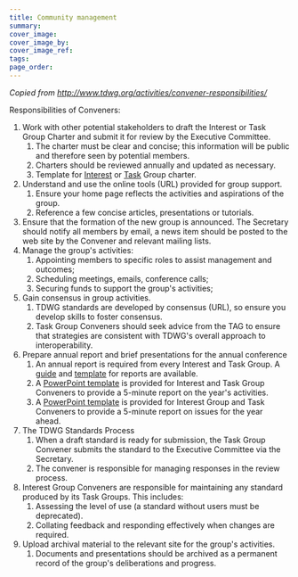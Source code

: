 ```yaml
---
title: Community management
summary: 
cover_image: 
cover_image_by: 
cover_image_ref: 
tags: 
page_order: 
---
```


_Copied from <http://www.tdwg.org/activities/convener-responsibilities/>_

Responsibilities of Conveners:

1. Work with other potential stakeholders to draft the Interest or Task Group Charter and submit it for review by the Executive Committee. 
    1. The charter must be clear and concise; this information will be public and therefore seen by potential members.
    2. Charters should be reviewed annually and updated as necessary.
    3. Template for [Interest](https://static.tdwg.org/documents/templates/TDWG_Interest_Group_Charter_Template_03.doc) or [Task](https://static.tdwg.org/documents/templates/TDWG_Task_Group_Charter_Template_03.doc) Group charter.
2. Understand and use the online tools (URL) provided for group support. 
    1. Ensure your home page reflects the activities and aspirations of the group. 
    2. Reference a few concise articles, presentations or tutorials. 
3. Ensure that the formation of the new group is announced. The Secretary should notify all members by email, a news item should be posted to the web site by the Convener and relevant mailing lists.
4. Manage the group's activities:
    1. Appointing members to specific roles to assist management and outcomes;
    2. Scheduling meetings, emails, conference calls;
    3. Securing funds to support the group's activities;
5. Gain consensus in group activities.
    1. TDWG standards are developed by consensus (URL), so ensure you develop skills to foster consensus.
    2. Task Group Conveners should seek advice from the TAG to ensure that strategies are consistent with TDWG's overall approach to interoperability.
6. Prepare annual report and brief presentations for the annual conference
    1. An annual report is required from every Interest and Task Group. A [guide](./guide-to-reporting/) and [template](http://old.tdwg.org/activities/convener-responsibilities/fileadmin/documentation/doc_templates/InterestTaskGroupAnnualReport-Template--COPYTHISDOC.docx) for reports are available. 
    2. A [PowerPoint template](http://old.tdwg.org/activities/convener-responsibilities/fileadmin/documentation/doc_templates/Template_Conveners_Opening_Report.ppt) is provided for Interest and Task Group Conveners to provide a 5-minute report on the year's activities. 
    3. A [PowerPoint template](http://old.tdwg.org/activities/convener-responsibilities/fileadmin/documentation/doc_templates/Template_Conveners_Closing_Report.ppt) is provided for Interest Group and Task Conveners to provide a 5-minute report on issues for the year ahead.
7. The TDWG Standards Process
    1. When a draft standard is ready for submission, the Task Group Convener submits the standard to the Executive Committee via the Secretary.
    2. The convener is responsible for managing responses in the review process.
8. Interest Group Conveners are responsible for maintaining any standard produced by its Task Groups. This includes: 
    1. Assessing the level of use (a standard without users must be deprecated).
    2. Collating feedback and responding effectively when changes are required. 
9. Upload archival material to the relevant site for the group's activities.
    1. Documents and presentations should be archived as a permanent record of the group's deliberations and progress.
